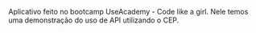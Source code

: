 Aplicativo feito no bootcamp UseAcademy - Code like a girl. Nele temos uma demonstração do uso de API utilizando o CEP.

